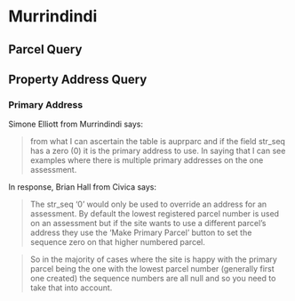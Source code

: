 # Murrindindi

## Parcel Query

## Property Address Query

### Primary Address

Simone Elliott from Murrindindi says:

> from what I can ascertain the table is auprparc and if the field str_seq has a zero (0) it is the primary address to use.  In saying that I can see examples where there is multiple primary addresses on the one assessment.

In response, Brian Hall from Civica says:

> The str_seq ‘0’ would only be used to override an address for an assessment. By default the lowest registered parcel number is used on an assessment but if the site wants to use a different parcel’s address they use the ‘Make Primary Parcel’ button to set the sequence zero on that higher numbered parcel.
 
> So in the majority of cases where the site is happy with the primary parcel being the one with the lowest parcel number (generally first one created) the sequence numbers are all null and so you need to take that into account.
